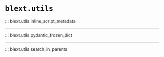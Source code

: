 # `blext.utils`

::: blext.utils.inline_script_metadata

---

::: blext.utils.pydantic_frozen_dict

---

::: blext.utils.search_in_parents
